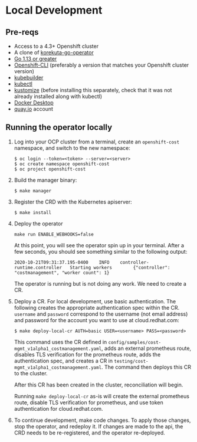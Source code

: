 # Local Development

## Pre-reqs

* Access to a 4.3+ Openshift cluster
* A clone of [korekuta-go-operator](https://github.com/project-koku/korekuta-operator-go)
* [Go 1.13 or greater](https://golang.org/doc/install)
* [Openshift-CLI](https://docs.openshift.com/container-platform/4.5/cli_reference/openshift_cli/getting-started-cli.html) (preferably a version that matches your Openshift cluster version)
* [kubebuilder](https://book.kubebuilder.io/quick-start.html#installation)
* [kubectl](https://kubernetes.io/docs/tasks/tools/install-kubectl/)
* [kustomize](https://kubernetes-sigs.github.io/kustomize/installation/) (before installing this separately, check that it was not already installed along with kubectl)
* [Docker Desktop](https://www.docker.com/products/docker-desktop)
* [quay.io](quay.io) account

## Running the operator locally

1. Log into your OCP cluster from a terminal, create an `openshift-cost` namespace, and switch to the new namespace:

    ```
    $ oc login --token=<token> --server=<server>
    $ oc create namespace openshift-cost
    $ oc project openshift-cost
    ```

2. Build the manager binary:

    ```
    $ make manager
    ```

3. Register the CRD with the Kubernetes apiserver:

    ```
    $ make install
    ```

4. Deploy the operator

    ```
    make run ENABLE_WEBHOOKS=false
    ```

    At this point, you will see the operator spin up in your terminal. After a few seconds, you should see something similar to the following output:
    ```
    2020-10-21T09:31:37.195-0400    INFO    controller-runtime.controller   Starting workers        {"controller": "costmanagement", "worker count": 1}
    ```
    The operator is running but is not doing any work. We need to create a CR.

5. Deploy a CR. For local development, use basic authentication. The following creates the appropriate authentication spec within the CR. `username` and `password` correspond to the username (not email address) and password for the account you want to use at cloud.redhat.com:

    ```
    $ make deploy-local-cr AUTH=basic USER=<username> PASS=<password>
    ```
    This command uses the CR defined in `config/samples/cost-mgmt_v1alpha1_costmanagement.yaml`, adds an external prometheus route, disables TLS verification for the prometheus route, adds the authentication spec, and creates a CR in `testing/cost-mgmt_v1alpha1_costmanagement.yaml`. The command then deploys this CR to the cluster.

    After this CR has been created in the cluster, reconciliation will begin.

    Running `make deploy-local-cr` as-is will create the external prometheus route, disable TLS verification for prometheus, and use token authentication for cloud.redhat.com.

6. To continue development, make code changes. To apply those changes, stop the operator, and redeploy it. If changes are made to the api, the CRD needs to be re-registered, and the operator re-deployed.
